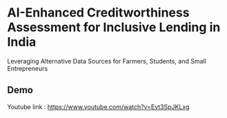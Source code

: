 
# AI-Enhanced Creditworthiness Assessment for Inclusive Lending in India
Leveraging Alternative Data Sources for Farmers, Students, and Small Entrepreneurs

 
 


## Demo

Youtube link :
https://www.youtube.com/watch?v=Eyt3SpJKLxg
 


